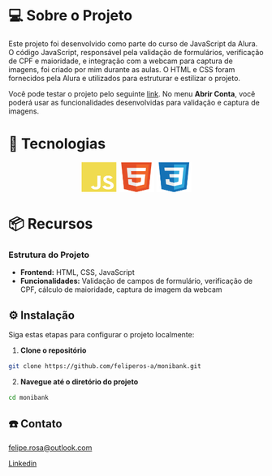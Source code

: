 # :computer: Sobre o Projeto

Este projeto foi desenvolvido como parte do curso de JavaScript da Alura. O código JavaScript, responsável pela validação de formulários, verificação de CPF e maioridade, e integração com a webcam para captura de imagens, foi criado por mim durante as aulas. O HTML e CSS foram fornecidos pela Alura e utilizados para estruturar e estilizar o projeto.

Você pode testar o projeto pelo seguinte [link](https://feliperos-a.github.io/monibank/). No menu **Abrir Conta**, você poderá usar as funcionalidades desenvolvidas para validação e captura de imagens.

# :rocket: Tecnologias

<p align="center">
  <img alt="Rafa-Js" height="60" width="70" src="https://raw.githubusercontent.com/devicons/devicon/master/icons/javascript/javascript-plain.svg">
  <img alt="Rafa-HTML" height="60" width="70" src="https://raw.githubusercontent.com/devicons/devicon/master/icons/html5/html5-original.svg">
  <img alt="Rafa-CSS" height="60" width="70" src="https://raw.githubusercontent.com/devicons/devicon/master/icons/css3/css3-original.svg">
</p>

# :package: Recursos

### Estrutura do Projeto

- **Frontend:** HTML, CSS, JavaScript
- **Funcionalidades:** Validação de campos de formulário, verificação de CPF, cálculo de maioridade, captura de imagem da webcam

## ⚙️ Instalação

Siga estas etapas para configurar o projeto localmente:

1. **Clone o repositório**
```bash
git clone https://github.com/feliperos-a/monibank.git
```

2. **Navegue até o diretório do projeto**
```bash
cd monibank
```

## ☎️ Contato

felipe.rosa@outlook.com

[Linkedin](https://www.linkedin.com/in/ifeliperosa/)
